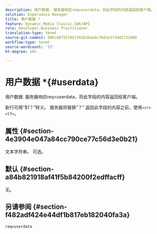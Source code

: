 ```yaml
---
description: 用户数据. 服务器响应req=userdata，将此字段的内容返回给客户端。
solution: Experience Manager
title: 用户数据 *
feature: Dynamic Media Classic,SDK/API
role: Developer,Business Practitioner
translation-type: tm+mt
source-git-commit: d0bc88f55f857762b3bab4c76d1e3f3dd2733d60
workflow-type: tm+mt
source-wordcount: '72'
ht-degree: 16%

---
```



# 用户数据 *{#userdata}

用户数据. 服务器响应req=userdata，将此字段的内容返回给客户端。

新行可用“$1？”转义。 服务器将替换“？” 返回此字段的内容之前，使用`<cr><lf>`。

## 属性 {#section-4e3904e047a84cc790ce77c56d3e0b21}

文本字符串。 可选。

## 默认 {#section-a84b821918af41f5b84200f2edffacff}

无。

## 另请参阅 {#section-f482adf424e44df1b817eb182040fa3a}

`req=userdata`
